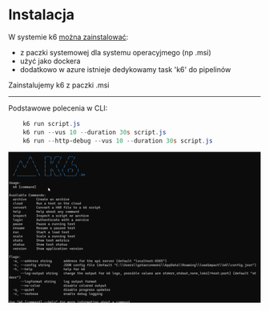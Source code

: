 # Instalacja

W systemie k6 [można zainstalować](https://k6.io/docs/getting-started/installation/):

- z paczki systemowej dla systemu operacyjmego (np .msi)
- użyć jako dockera 
- dodatkowo w azure istnieje dedykowamy task 'k6' do pipelinów

Zainstalujemy k6 z paczki .msi

***

Podstawowe polecenia w CLI:

```powershell
    k6 run script.js
    k6 run --vus 10 --duration 30s script.js
    k6 run --http-debug --vus 10 --duration 30s script.js
```

![cli](img/cli.png)